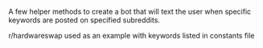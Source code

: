 A few helper methods to create a bot that will text the user when specific keywords are posted on specified subreddits.

r/hardwareswap used as an example with keywords listed in constants file
